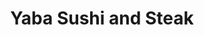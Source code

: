 ---
layout: place
title: Yaba Sushi and Steak
permalink: /illinois/roscoe/yaba-sushi-and-steak.html
stateAbbr: IL
stateName: Illinois
cityName: Roscoe
seo:
  type: restaurant
  links: https://www.yabasushi.com/
place_id: ChIJVVVmJ_GjCIgRe5IG-03debA
photos:
  - name: >-
      places/ChIJVVVmJ_GjCIgRe5IG-03debA/photos/AeeoHcKQ9PfiO7ZHGOVbKaVBdVWJBx3jGz27vpVGIgGCBowB3Dbg1vhWdW6XESUKmPOqOJQanKm2Q9Ow-haZ12GDzpN1p2HLdCE6vSTnRGrPsTqjF4GKdMcyo5BLnH5vfuVaXBx9WIJxWs0A8JYf89FjZ0LLi94UYYKNnss1PCbW4lFu1f72Yy85g6uAREfXNVO5FDmMRn6G8tOtBcb0ToDOHZoW3hjSpceLl_shK6evKMZtiSuosDIthzzZISa8Yb4jKhmU1EeFapt2TC5EDQN7fp_SHvB9usJMgiRD0zCegTKDh9NPkYSQwoWDabeVKDWAcU3Uw4P4c3SzAItI2XbsYqJ-JJZEsThLyP_VfHQDHCur9VSH8sJB0pL2VO9WC0CaKFzr6wDif8fdt2P4844q2wljBaVcD-8zUodvDRJFXHoG-A
    widthPx: 1920
    heightPx: 1080
    authorAttributions:
      - displayName: Ron Handley
        uri: https://maps.google.com/maps/contrib/102504303611024408800
        photoUri: >-
          https://lh3.googleusercontent.com/a-/ALV-UjW0hZIf4qcjE3XLHHdC6g9YN9nMegVdtJJZcIdUfjtgENyfwWV5Mg=s100-p-k-no-mo
    flagContentUri: >-
      https://www.google.com/local/imagery/report/?cb_client=maps_api_places.places_api&image_key=!1e10!2sCIHM0ogKEICAgICE0cXOIg&hl=en-US
    googleMapsUri: >-
      https://www.google.com/maps/place//data=!3m4!1e2!3m2!1sCIHM0ogKEICAgICE0cXOIg!2e10!4m2!3m1!1s0x8808a3f127665555:0xb079dd4dfb06927b
  - name: >-
      places/ChIJVVVmJ_GjCIgRe5IG-03debA/photos/AeeoHcJiMvprYTHBKhzNe90OdaID3ehsEsYjQQd0Bf16KQDMxXVlGxUiBMs60Bwpf8_dlBJaeTnpcM20_5XrSU5fM_yhVy2TPoNC2iOaNtv6yeIpv4JbXYLegEqSpjadl4d64k4KOdDPj5shY-RXxSaDICBjBngU3rvI78HjFW6xzgJdgiHqBOkEhJjZFqYE2Hd32XTv9MHsMWQwZweEGmXZDJMxqLsJADILGLj77YOTqtnxLuHWi3MQ_ExXZ37HamxCttfCasBrk-XApwmhWxL01Ps2SIBtFb5M2cNvssEfzOGe9t9_NzA22wwhrJO8CxMQ0MXFJ9GZ4E4HatJHUpgCh4JIe-kryympk1HXGS-yE2HuDujA0_ARG3cumDKi84euC0rUU4uqILk8s5BGvAfz7L50eYHjinEUNaz50kyFUnE0KQ
    widthPx: 4800
    heightPx: 2700
    authorAttributions:
      - displayName: Steven Buchanan
        uri: https://maps.google.com/maps/contrib/102439462516436799402
        photoUri: >-
          https://lh3.googleusercontent.com/a-/ALV-UjXsEzK-eFyWxzhbCqSy7UWxOgN5ZALU29MGv3i6lAzoAIEQc21-Xw=s100-p-k-no-mo
    flagContentUri: >-
      https://www.google.com/local/imagery/report/?cb_client=maps_api_places.places_api&image_key=!1e10!2sCIHM0ogKEICAgICE-MjZXg&hl=en-US
    googleMapsUri: >-
      https://www.google.com/maps/place//data=!3m4!1e2!3m2!1sCIHM0ogKEICAgICE-MjZXg!2e10!4m2!3m1!1s0x8808a3f127665555:0xb079dd4dfb06927b
  - name: >-
      places/ChIJVVVmJ_GjCIgRe5IG-03debA/photos/AeeoHcLesi7FzVYhENcMJPrbMAVrieLG2ZL9JE_6IYCqyQlKkIqeJdsixdcmIPX8SLfMHHyJVTnEaVY0WWQwMnY3_jCnKORR3bX2fDujvKzfzuG4hEeyTVYvmFfFvf-xgU4t_9_BhskagrdUXmWU8bN_NxO_im-3q3OpArfT44zWGxHjEPi7KT97B_HBpSqeBJMg6u_S_npZFZzT598dMGepChVi4D8vhXK3MU_SrFVH-9cWv82DVy-69J-btA2c7TkVuf_pSqm9-QoWN3afJ0gO8VmyxMB4s16ThbN1YrdgJA-aO5Pt2Bp5GeOlbV5vhE6LCfmdrPXwKhuupr1DM4Xa9brgDbFNTNujcJJ4Qu01N1mWG4gsYs3uC5rl6OIGmuFkq8EW1fOKxWQdjDA6K6efxqgVMV23e9KpsNEKoHabNL3cGPFS
    widthPx: 4032
    heightPx: 3024
    authorAttributions:
      - displayName: Joshua Potts (HaphDamned)
        uri: https://maps.google.com/maps/contrib/104780843256921349797
        photoUri: >-
          https://lh3.googleusercontent.com/a-/ALV-UjUsvITfpeq3tRPcbI45CAgzENZ1GWx3fldVQSom3_-qaHTtglQ=s100-p-k-no-mo
    flagContentUri: >-
      https://www.google.com/local/imagery/report/?cb_client=maps_api_places.places_api&image_key=!1e10!2sCIHM0ogKEICAgID71evbsgE&hl=en-US
    googleMapsUri: >-
      https://www.google.com/maps/place//data=!3m4!1e2!3m2!1sCIHM0ogKEICAgID71evbsgE!2e10!4m2!3m1!1s0x8808a3f127665555:0xb079dd4dfb06927b
  - name: >-
      places/ChIJVVVmJ_GjCIgRe5IG-03debA/photos/AeeoHcJi-_wvMHmcjCAnB49L0s3rBE7iaRxb2kJVX6YLQDfiQokm5Nuws71mnPrVki3iJkul8TFdYVL5wng91Ir5ZEi7yWGMJTZhy1Ui8CoaQ4Be3tfgF3PZrYDoAwnUjwq44p_4dRRMNx6Yjan49Q13AoQ66YW9UnhX_P6DS_arkLhsPZkR-uEspUKQc5Neb5aEMWBFCbi_eQApF-hthykXIqH1CtCCaL1QCs5zik63TbT3QpyKNseyfiRxAddBcclM2_gAV8nVX33U-dA2zhagZjyvfvo5lDzfDfOyo77Uvp_4xiMTctCWxfITfqMO187kh6um6x6CZsmnJZTgW4tRY5oaW5IMZSaIbihNkanxzyH9iaiKNbUV-d1l6GppHeoLHRp_yzpPI3CR7LCmVr_YjmMErg_6h-SLhkK0GywpbnEC_UdF
    widthPx: 4032
    heightPx: 3024
    authorAttributions:
      - displayName: Joshua Potts (HaphDamned)
        uri: https://maps.google.com/maps/contrib/104780843256921349797
        photoUri: >-
          https://lh3.googleusercontent.com/a-/ALV-UjUsvITfpeq3tRPcbI45CAgzENZ1GWx3fldVQSom3_-qaHTtglQ=s100-p-k-no-mo
    flagContentUri: >-
      https://www.google.com/local/imagery/report/?cb_client=maps_api_places.places_api&image_key=!1e10!2sCIHM0ogKEICAgID71euRsgE&hl=en-US
    googleMapsUri: >-
      https://www.google.com/maps/place//data=!3m4!1e2!3m2!1sCIHM0ogKEICAgID71euRsgE!2e10!4m2!3m1!1s0x8808a3f127665555:0xb079dd4dfb06927b
  - name: >-
      places/ChIJVVVmJ_GjCIgRe5IG-03debA/photos/AeeoHcI7tgn9blWVj8A9VJNtn0DrrDbsZTfeem5Wb6I819Hprumf53ndhNrO-81t8c5eFkCq0D-Bw-Mkxy3pK9HMOassYDuuSgHY37TmGq-dB0bMRGzV34alLrOWu4JD5-y-du0iMb-GRWzpo8Z1ohfBhQ9jWGdop0_gUKIFrP8AnTha6rz3YNCJbmUWrYbhmX5IQUuDROXb9mWIptuWPWYKK75qeVQAeBow7bO9NvZY3sbPIlHteshcoBSAqjpW28ryfSSL-2dyojFY2js3oA4ti1ghlddLgG0cVjrGTKwItLELZl6tgZqirCn4pl8a7bD_oBV9qvHelez8UhcQ0qVi2RHTudjM4xnwQ1i2sjlIHa6VawGYWyqIk-oSD_J54xI4Xs-JOzaXg5rcpuU6mVMYA-jAJJAKyUummlB8og7WpyceU0Oh
    widthPx: 4000
    heightPx: 3000
    authorAttributions:
      - displayName: Jory Fish
        uri: https://maps.google.com/maps/contrib/116881763340839299822
        photoUri: >-
          https://lh3.googleusercontent.com/a-/ALV-UjXYopiwqa9dpLI0PI_xNmNUalowCBRr0NouFGzYfi0Q0GG88hrZ5w=s100-p-k-no-mo
    flagContentUri: >-
      https://www.google.com/local/imagery/report/?cb_client=maps_api_places.places_api&image_key=!1e10!2sCIHM0ogKEICAgIDP3J7G1QE&hl=en-US
    googleMapsUri: >-
      https://www.google.com/maps/place//data=!3m4!1e2!3m2!1sCIHM0ogKEICAgIDP3J7G1QE!2e10!4m2!3m1!1s0x8808a3f127665555:0xb079dd4dfb06927b
  - name: >-
      places/ChIJVVVmJ_GjCIgRe5IG-03debA/photos/AeeoHcKcJFCWHzyIS9sJyzvV3Juq0NtjZbzl6lzrMaO1TLnm6sxc2KDluX8O4krtKRedyx-OARHv5v6bmk1RQt8b2TX5K8JpitzcUXpk4Yk7nIjovnWtPndwmc6e5JDcezrP1wGikv3rXDQckFfcTYeQtfnO_2BLJGXQrtPtt_zWbt_DnOlKrAppRRbt-tGaus5V8dgd0NEELwaGS6zTKyFwJeKai3XS2b8xwIGsRyA1EvIwozVIeSycKBJwOMQnCWVyOaGSzvG890kMlBFVsCJUfO8f8c20ZH-Imkz9CploE0BExaS82lR4F3oDL9wB1gHs4NTCiFjv-YUyW0lLEo9SgIlVrVxeVMS1pP6IvfvOTW8oxPRyPphQPdd0QAZA7WAM8n3xCBJOCootcsmNdXmmrnCpUpysosglmzR5S4b6HJ32tz9r
    widthPx: 4032
    heightPx: 3024
    authorAttributions:
      - displayName: Jennifer Harrison
        uri: https://maps.google.com/maps/contrib/115498948550902960381
        photoUri: >-
          https://lh3.googleusercontent.com/a/ACg8ocIC83Z3E3jCq4syk7PlVge-8SyPfUCOpWMra7HTMlDRSh70fw=s100-p-k-no-mo
    flagContentUri: >-
      https://www.google.com/local/imagery/report/?cb_client=maps_api_places.places_api&image_key=!1e10!2sCIHM0ogKEICAgICLoe3JwwE&hl=en-US
    googleMapsUri: >-
      https://www.google.com/maps/place//data=!3m4!1e2!3m2!1sCIHM0ogKEICAgICLoe3JwwE!2e10!4m2!3m1!1s0x8808a3f127665555:0xb079dd4dfb06927b
  - name: >-
      places/ChIJVVVmJ_GjCIgRe5IG-03debA/photos/AeeoHcK32ZzDbQPSkdYDMR0bdl8yt4HB73CPkwzLubj1hv1L2AdEclxZ0N4KezhNZ8JmFo23De6daQqsNyRLEOLgImQn05B4alNgxlhwtKyqbNjIOvGICebwf-rhFldlcZNe75O3w9Ege93YrMxrdWhxGih8QKi18fUldKVYzQjJJcjr9TXyGV1no_5SCuF6oB0z2wqnKMxgUkhSbhBQvdV4S_ptcyYee4q8UH-mMMwl_lPfG9m4l9ho1owdPn1TWF5u8iKW_A4p1KPyWZfd-Z--O5B6Dz9wge9q281jZgGYx0hgesSZg3uxt9EHGsF1lAWvDOX2aRhd2pAiMbbZ0bDaB1DKo-NqUW-Zh4Ng9gripmKX3lPVvQ8vGU4AZGEt_n5UFBiYA2Hj4RgaN2ZhnlSJg-ssn2MgcG4OdGURT28lxTRFzQ
    widthPx: 4624
    heightPx: 3468
    authorAttributions:
      - displayName: Dag Wood
        uri: https://maps.google.com/maps/contrib/113026222454622092235
        photoUri: >-
          https://lh3.googleusercontent.com/a/ACg8ocK9pjRLbUcH5PWCznqjDXxd90qo3Qx0qbgsNSBHsQsEk3kJPw=s100-p-k-no-mo
    flagContentUri: >-
      https://www.google.com/local/imagery/report/?cb_client=maps_api_places.places_api&image_key=!1e10!2sCIHM0ogKEICAgIDW0rXZSA&hl=en-US
    googleMapsUri: >-
      https://www.google.com/maps/place//data=!3m4!1e2!3m2!1sCIHM0ogKEICAgIDW0rXZSA!2e10!4m2!3m1!1s0x8808a3f127665555:0xb079dd4dfb06927b
  - name: >-
      places/ChIJVVVmJ_GjCIgRe5IG-03debA/photos/AeeoHcJAvlZZJyLUJHY2xCLg_oMQ7gUNFFkxK5UTlE4PAUml8qkJivi8QgTZbA3XRW2BoMvodAwNaf-8X2VXdMyUVrTSNfZqXGGO5K6vERUx1WoH8TU5UahGiC-tEmsEsOARw2jRyOdUATvh0oQ1AP4rrVEkif0RLunXtSJjSraXIJ0FBbQUZ8QYbAHlBtNq9DY1jlGhsxH8MfJe76swyGfbpnVqAokn6KCpywIDsHLO3OdogFHBxxccf3NBbQPHP4NL-fBAK1QoSdHX98xOe-Gz9exnV9Z3x4N0uE-b0tb-lLWkE0rmzPyqG30DZNZORpWgHY8E9zdVU6ejdir1rT4Zenx892azIcJgWgKiaHoUXjGAfmXdGF1ZVaAvazfzWUl6pTTOq2tiXcxVm1Opwl1QsCFmOZuwkj72qYQETl7UgOqnzQ
    widthPx: 3024
    heightPx: 4032
    authorAttributions:
      - displayName: Karen Guizar
        uri: https://maps.google.com/maps/contrib/115378818385734369511
        photoUri: >-
          https://lh3.googleusercontent.com/a/ACg8ocLoupu4NJMn12hkThCzY9r5CsvbKa4s0c8lqa_3eH-wcgbgCQ=s100-p-k-no-mo
    flagContentUri: >-
      https://www.google.com/local/imagery/report/?cb_client=maps_api_places.places_api&image_key=!1e10!2sCIHM0ogKEICAgIC3wfjMew&hl=en-US
    googleMapsUri: >-
      https://www.google.com/maps/place//data=!3m4!1e2!3m2!1sCIHM0ogKEICAgIC3wfjMew!2e10!4m2!3m1!1s0x8808a3f127665555:0xb079dd4dfb06927b
  - name: >-
      places/ChIJVVVmJ_GjCIgRe5IG-03debA/photos/AeeoHcKQN-ItngWGoIuuVc1eFO0FxQADNSHZoUhwPcBmaxPBp0uXu1XobNe32DvepUQ_VHlNTzEMacptYKizBd3DA1vkqqwQ2005EBrFn6-ddtKWbTu6NPqpqqdYrrZGxutmkWTB5fRMTmkBu9FCZ1KdlQZTwaoMcTk8pKTTWZH6IDbe_mvojv5OvpAMeYOFchIrQ4RXBjr4cOdZQJ4I3w4u60HwYul1PrYNTIMCNd0fqBETMOoTgCbnVHc8YUrKBMbS0VrHkOQgTydngZxumM2Zk0syoCfXOkwpmltdW55pEHG3noeuTX21EkKmi7iS0S8zgZe-w30w15Zzfqh10JbW4FuB4_7JzRiuFmUMzP8c0CHoNbgpUXY1IMQIutBozo2CaX8S613-oFDhCFAr4-PvgnnkEVgZn90R_HS--LrO52s6C2c
    widthPx: 4000
    heightPx: 3000
    authorAttributions:
      - displayName: Jory Fish
        uri: https://maps.google.com/maps/contrib/116881763340839299822
        photoUri: >-
          https://lh3.googleusercontent.com/a-/ALV-UjXYopiwqa9dpLI0PI_xNmNUalowCBRr0NouFGzYfi0Q0GG88hrZ5w=s100-p-k-no-mo
    flagContentUri: >-
      https://www.google.com/local/imagery/report/?cb_client=maps_api_places.places_api&image_key=!1e10!2sCIHM0ogKEICAgIDP3J7GlQE&hl=en-US
    googleMapsUri: >-
      https://www.google.com/maps/place//data=!3m4!1e2!3m2!1sCIHM0ogKEICAgIDP3J7GlQE!2e10!4m2!3m1!1s0x8808a3f127665555:0xb079dd4dfb06927b
  - name: >-
      places/ChIJVVVmJ_GjCIgRe5IG-03debA/photos/AeeoHcL22L5OVbPUK34Ot2umYoqDVV09QnaF_nNCVELjW2kOgvzRB9vt5vWVoMpMi4QB0RLTlqzOnG2PwUUP-_F5JW_oRJShlfPs96CerqFmXKctpOgmhWu5ivx03oCq-tg9YVCPyMq4E9ij-9wUV4IAE7Ww4Ay6ypvNh5ayh6vi3JFRuu1-WksSet_gXy55CIuRxMhx_j6ylbLmF2TrmjKMzRxwt72BLh3cHFhPNXa3M9JVtPfwzX4PvOE_3A4xwLrHQDjjZFf0wYf52CH48_m7ag7t0Lv3ZOcqvjKRrytGMdlBBEYtap6WWKt2kqRUsjyYRc7u9B0OY4tJCS4BBnuPdLijo6LQtABILPSzimFYsvMCPdtENqVEjZ_v_9cSNq0jThDjl04km0oWcKBVyfC2FU8tJTxYOiByv9Hc7ct2oecw86ES
    widthPx: 4624
    heightPx: 3468
    authorAttributions:
      - displayName: Dag Wood
        uri: https://maps.google.com/maps/contrib/113026222454622092235
        photoUri: >-
          https://lh3.googleusercontent.com/a/ACg8ocK9pjRLbUcH5PWCznqjDXxd90qo3Qx0qbgsNSBHsQsEk3kJPw=s100-p-k-no-mo
    flagContentUri: >-
      https://www.google.com/local/imagery/report/?cb_client=maps_api_places.places_api&image_key=!1e10!2sCIHM0ogKEICAgIDW0rXZyAE&hl=en-US
    googleMapsUri: >-
      https://www.google.com/maps/place//data=!3m4!1e2!3m2!1sCIHM0ogKEICAgIDW0rXZyAE!2e10!4m2!3m1!1s0x8808a3f127665555:0xb079dd4dfb06927b
address: 4817 E Rockton Rd, Roscoe, IL 61073, USA
street: 4817 E Rockton Rd
city: Roscoe
state: IL
zip: '61073'
country: USA
neighborhood: null
latitude: '42.455941'
longitude: '-89.023331'
accessibility_options:
  wheelchairAccessibleParking: true
  wheelchairAccessibleEntrance: true
  wheelchairAccessibleRestroom: true
  wheelchairAccessibleSeating: true
business_status: OPERATIONAL
name: Yaba Sushi and Steak
google_maps_links:
  directionsUri: >-
    https://www.google.com/maps/dir//''/data=!4m7!4m6!1m1!4e2!1m2!1m1!1s0x8808a3f127665555:0xb079dd4dfb06927b!3e0
  placeUri: https://maps.google.com/?cid=12716438349851038331
  writeAReviewUri: >-
    https://www.google.com/maps/place//data=!4m3!3m2!1s0x8808a3f127665555:0xb079dd4dfb06927b!12e1
  reviewsUri: >-
    https://www.google.com/maps/place//data=!4m4!3m3!1s0x8808a3f127665555:0xb079dd4dfb06927b!9m1!1b1
  photosUri: >-
    https://www.google.com/maps/place//data=!4m3!3m2!1s0x8808a3f127665555:0xb079dd4dfb06927b!10e5
primary_type: Japanese Restaurant
opening_hours:
  regular: null
  current: null
secondary_opening_hours:
  regular:
    weekdayDescriptions: null
    type: null
  current:
    weekdayDescriptions: null
    type: null
phone: (779) 475-5088
price_level: PRICE_LEVEL_MODERATE
price_range: $10 &ndash; $20
rating: '4.6'
rating_count: 0
website: https://www.yabasushi.com/
description: >-
  Explore Yaba Sushi and Steak in Roscoe, IL$$$Yaba Sushi and Steak in Roscoe,
  IL, offers a casual dining experience centered around fresh Japanese flavors,
  making it a standout choice for those seeking sushi restaurants in the area.
  The spot features a variety of dishes like hibachi-style meals, creative sushi
  rolls, and bento boxes, paired with refreshing beer and cocktail options that
  enhance the meal. Its welcoming atmosphere includes thoughtful details such as
  accessible seating and unique table designs that add a fun, coastal vibe to
  your visit. With options for generous portions and a focus on quality
  ingredients, this Japanese eatery stands out as a go-to for anyone exploring
  local sushi places near me. Whether you're in the mood for a quick lunch or a
  relaxed dinner, it combines affordability with authentic tastes that keep
  diners coming back.
generative_summary: >-
  Explore Yaba Sushi and Steak in Roscoe, IL$$$Yaba Sushi and Steak in Roscoe,
  IL, offers a casual dining experience centered around fresh Japanese flavors,
  making it a standout choice for those seeking sushi restaurants in the area.
  The spot features a variety of dishes like hibachi-style meals, creative sushi
  rolls, and bento boxes, paired with refreshing beer and cocktail options that
  enhance the meal. Its welcoming atmosphere includes thoughtful details such as
  accessible seating and unique table designs that add a fun, coastal vibe to
  your visit. With options for generous portions and a focus on quality
  ingredients, this Japanese eatery stands out as a go-to for anyone exploring
  local sushi places near me. Whether you're in the mood for a quick lunch or a
  relaxed dinner, it combines affordability with authentic tastes that keep
  diners coming back.
generative_disclosure: Summarized by AI using the Grok-3-Mini model.
reviews:
  - name: >-
      places/ChIJVVVmJ_GjCIgRe5IG-03debA/reviews/ChZDSUhNMG9nS0VJQ0FnSURQM0o3R1pREAE
    relativePublishTimeDescription: 4 months ago
    rating: 5
    text:
      text: >-
        Great food with decent portions and great service every time we come
        here. The food usually comes out very fast.

        Their tables are beautiful too btw.
      languageCode: en
    originalText:
      text: >-
        Great food with decent portions and great service every time we come
        here. The food usually comes out very fast.

        Their tables are beautiful too btw.
      languageCode: en
    authorAttribution:
      displayName: Jory Fish
      uri: https://www.google.com/maps/contrib/116881763340839299822/reviews
      photoUri: >-
        https://lh3.googleusercontent.com/a-/ALV-UjXYopiwqa9dpLI0PI_xNmNUalowCBRr0NouFGzYfi0Q0GG88hrZ5w=s128-c0x00000000-cc-rp-mo-ba4
    publishTime: '2024-11-30T02:46:51.621022Z'
    flagContentUri: >-
      https://www.google.com/local/review/rap/report?postId=ChZDSUhNMG9nS0VJQ0FnSURQM0o3R1pREAE&d=17924085&t=1
    googleMapsUri: >-
      https://www.google.com/maps/reviews/data=!4m6!14m5!1m4!2m3!1sChZDSUhNMG9nS0VJQ0FnSURQM0o3R1pREAE!2m1!1s0x8808a3f127665555:0xb079dd4dfb06927b
  - name: >-
      places/ChIJVVVmJ_GjCIgRe5IG-03debA/reviews/ChZDSUhNMG9nS0VJQ0FnSUMzd2JqX05REAE
    relativePublishTimeDescription: 5 months ago
    rating: 5
    text:
      text: >-
        My brother and I decided to give this place a try after seeing all the
        reviews and man were we BLOWN AWAY. It seems a little rough on the
        outside but the inside is absolutely breathtaking!!! Once we entered, we
        were immediately seated and given a menu to look. With it being our
        first time we took a decent amount of time looking at the menu however
        they were very patient and continued to check on us. Once ordering
        within minutes we got our food and it was BEYOND DELICIOUS. We got the
        fried calamari for an appetizer, and then we both got a bento box with
        different rolls. Afterwards we got dessert and he got the fried banana
        and I got mochi. We also got these sodas and they were SO GOOD we took
        some to go. Would 100/10 recommend and I’m 1000% going back!!!
      languageCode: en
    originalText:
      text: >-
        My brother and I decided to give this place a try after seeing all the
        reviews and man were we BLOWN AWAY. It seems a little rough on the
        outside but the inside is absolutely breathtaking!!! Once we entered, we
        were immediately seated and given a menu to look. With it being our
        first time we took a decent amount of time looking at the menu however
        they were very patient and continued to check on us. Once ordering
        within minutes we got our food and it was BEYOND DELICIOUS. We got the
        fried calamari for an appetizer, and then we both got a bento box with
        different rolls. Afterwards we got dessert and he got the fried banana
        and I got mochi. We also got these sodas and they were SO GOOD we took
        some to go. Would 100/10 recommend and I’m 1000% going back!!!
      languageCode: en
    authorAttribution:
      displayName: Karen Guizar
      uri: https://www.google.com/maps/contrib/115378818385734369511/reviews
      photoUri: >-
        https://lh3.googleusercontent.com/a/ACg8ocLoupu4NJMn12hkThCzY9r5CsvbKa4s0c8lqa_3eH-wcgbgCQ=s128-c0x00000000-cc-rp-mo
    publishTime: '2024-11-06T05:47:32.639355Z'
    flagContentUri: >-
      https://www.google.com/local/review/rap/report?postId=ChZDSUhNMG9nS0VJQ0FnSUMzd2JqX05REAE&d=17924085&t=1
    googleMapsUri: >-
      https://www.google.com/maps/reviews/data=!4m6!14m5!1m4!2m3!1sChZDSUhNMG9nS0VJQ0FnSUMzd2JqX05REAE!2m1!1s0x8808a3f127665555:0xb079dd4dfb06927b
  - name: >-
      places/ChIJVVVmJ_GjCIgRe5IG-03debA/reviews/ChdDSUhNMG9nS0VJQ0FnTUNncTRYQV9BRRAB
    relativePublishTimeDescription: a month ago
    rating: 5
    text:
      text: >-
        Small, intimate setting. Love the fabulous poured acrylic tables - great
        conversation piece! Huge serving of food. Best crab Rangoon I've ever
        had. Definitely recommend dining here.
      languageCode: en
    originalText:
      text: >-
        Small, intimate setting. Love the fabulous poured acrylic tables - great
        conversation piece! Huge serving of food. Best crab Rangoon I've ever
        had. Definitely recommend dining here.
      languageCode: en
    authorAttribution:
      displayName: Lora Conrad
      uri: https://www.google.com/maps/contrib/117634507824426399300/reviews
      photoUri: >-
        https://lh3.googleusercontent.com/a-/ALV-UjVzCaJ0tiWnNTUF_20QJGiAEI_UWjMSUWxZoO1nZRSED5h4Upsxog=s128-c0x00000000-cc-rp-mo-ba4
    publishTime: '2025-02-20T22:52:03.161140Z'
    flagContentUri: >-
      https://www.google.com/local/review/rap/report?postId=ChdDSUhNMG9nS0VJQ0FnTUNncTRYQV9BRRAB&d=17924085&t=1
    googleMapsUri: >-
      https://www.google.com/maps/reviews/data=!4m6!14m5!1m4!2m3!1sChdDSUhNMG9nS0VJQ0FnTUNncTRYQV9BRRAB!2m1!1s0x8808a3f127665555:0xb079dd4dfb06927b
  - name: >-
      places/ChIJVVVmJ_GjCIgRe5IG-03debA/reviews/ChZDSUhNMG9nS0VJQ0FnTUNJb3VLU0pnEAE
    relativePublishTimeDescription: a week ago
    rating: 5
    text:
      text: >-
        I went for lunch yesterday afternoon with my partner. I was impressed
        with the food and service. The portions are quite generous, the fish was
        of good quality. The people are friendly and attentive. I get the
        impression that you would never be looking around for your waiter here.
        Noteworthy are their clear resin tables which are all unique and display
        beach scenes. A fun touch for a nice restaurant. Will be back for more.
      languageCode: en
    originalText:
      text: >-
        I went for lunch yesterday afternoon with my partner. I was impressed
        with the food and service. The portions are quite generous, the fish was
        of good quality. The people are friendly and attentive. I get the
        impression that you would never be looking around for your waiter here.
        Noteworthy are their clear resin tables which are all unique and display
        beach scenes. A fun touch for a nice restaurant. Will be back for more.
      languageCode: en
    authorAttribution:
      displayName: Johanna Jones
      uri: https://www.google.com/maps/contrib/113295550378810706859/reviews
      photoUri: >-
        https://lh3.googleusercontent.com/a/ACg8ocJAYn9vq2sp3aIDF3A0GdX2eK5SWX4qPBFP9o2y3OVjKt62Yw=s128-c0x00000000-cc-rp-mo-ba3
    publishTime: '2025-03-31T14:03:22.921052Z'
    flagContentUri: >-
      https://www.google.com/local/review/rap/report?postId=ChZDSUhNMG9nS0VJQ0FnTUNJb3VLU0pnEAE&d=17924085&t=1
    googleMapsUri: >-
      https://www.google.com/maps/reviews/data=!4m6!14m5!1m4!2m3!1sChZDSUhNMG9nS0VJQ0FnTUNJb3VLU0pnEAE!2m1!1s0x8808a3f127665555:0xb079dd4dfb06927b
  - name: >-
      places/ChIJVVVmJ_GjCIgRe5IG-03debA/reviews/ChdDSUhNMG9nS0VJQ0FnSURyeFB5NHZnRRAB
    relativePublishTimeDescription: 9 months ago
    rating: 5
    text:
      text: >-
        Chill atmosphere. I absolutely LOVE their tables! Good food and huge
        portions. The service was really really good, which is appreciated, even
        more than the quality of the food. We’ll definitely be back! We are are
        very happy!
      languageCode: en
    originalText:
      text: >-
        Chill atmosphere. I absolutely LOVE their tables! Good food and huge
        portions. The service was really really good, which is appreciated, even
        more than the quality of the food. We’ll definitely be back! We are are
        very happy!
      languageCode: en
    authorAttribution:
      displayName: Lady Jaye
      uri: https://www.google.com/maps/contrib/101846734346752406311/reviews
      photoUri: >-
        https://lh3.googleusercontent.com/a-/ALV-UjXA62q25R-VbWquXhjfkDmYTp5N6n4GOffoRXYmz-MJPB7NksatFw=s128-c0x00000000-cc-rp-mo-ba5
    publishTime: '2024-07-14T23:12:45.451314Z'
    flagContentUri: >-
      https://www.google.com/local/review/rap/report?postId=ChdDSUhNMG9nS0VJQ0FnSURyeFB5NHZnRRAB&d=17924085&t=1
    googleMapsUri: >-
      https://www.google.com/maps/reviews/data=!4m6!14m5!1m4!2m3!1sChdDSUhNMG9nS0VJQ0FnSURyeFB5NHZnRRAB!2m1!1s0x8808a3f127665555:0xb079dd4dfb06927b
review_summary: >-
  Customer Feedback Highlights$$$Folks rave about the delicious food at this
  Japanese spot, highlighting the generous portions and fresh sushi rolls that
  leave you feeling satisfied without breaking the bank. Many appreciate the
  speedy service and friendly staff who make every meal feel effortless and
  enjoyable, turning a simple dinner into a highlight of the week. The unique,
  beach-inspired tables add a cool, intimate touch to the atmosphere, making it
  a fun place for groups or couples looking to unwind. Overall, diners
  consistently praise the quality of the dishes like hibachi and appetizers,
  noting it's one of the top-rated options for anyone searching for the best
  sushi near me. While experiences are mostly positive, it's clear this eatery
  delivers on flavor and hospitality, encouraging repeat visits for its reliable
  vibe.
review_disclosure: Summarized by AI using the Grok-3-Mini model.
parking_options:
  freeParkingLot: true
  freeStreetParking: true
  valetParking: false
payment_options:
  acceptsCreditCards: true
  acceptsDebitCards: true
  acceptsCashOnly: false
  acceptsNfc: true
allow_dogs: null
curbside_pickup: false
delivery: true
dine_in: true
good_for_children: true
good_for_groups: true
good_for_sports: false
live_music: false
menu_for_children: null
outdoor_seating: false
reservable: true
restroom: true
serves_beer: true
serves_breakfast: false
serves_brunch: false
serves_cocktails: true
serves_coffee: null
serves_dinner: true
serves_dessert: true
serves_lunch: true
serves_vegetarian_food: true
serves_wine: true
takeout: true
update_category: pro
places_description: null

---